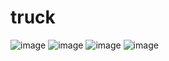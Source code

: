 # truck
![image](https://user-images.githubusercontent.com/41534462/227856856-b3d48d0b-31e0-40fe-a6df-4cfa932f4301.png)
![image](https://user-images.githubusercontent.com/41534462/227856731-53b7138e-bcb2-4fcc-9771-139f9ec88df0.png)
![image](https://user-images.githubusercontent.com/41534462/227856770-0b19b3ec-9ee3-4ddb-9be2-3e3a2bccdc56.png)
![image](https://user-images.githubusercontent.com/41534462/227856784-51a5b946-f2ae-40de-8e36-74895a93c7f3.png)
